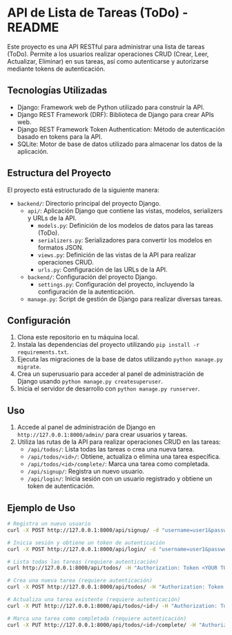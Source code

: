 # API de Lista de Tareas (ToDo) - README

Este proyecto es una API RESTful para administrar una lista de tareas (ToDo). Permite a los usuarios realizar operaciones CRUD (Crear, Leer, Actualizar, Eliminar) en sus tareas, así como autenticarse y autorizarse mediante tokens de autenticación.

## Tecnologías Utilizadas

- Django: Framework web de Python utilizado para construir la API.
- Django REST Framework (DRF): Biblioteca de Django para crear APIs web.
- Django REST Framework Token Authentication: Método de autenticación basado en tokens para la API.
- SQLite: Motor de base de datos utilizado para almacenar los datos de la aplicación.

## Estructura del Proyecto

El proyecto está estructurado de la siguiente manera:

- `backend/`: Directorio principal del proyecto Django.
  - `api/`: Aplicación Django que contiene las vistas, modelos, serializers y URLs de la API.
    - `models.py`: Definición de los modelos de datos para las tareas (ToDo).
    - `serializers.py`: Serializadores para convertir los modelos en formatos JSON.
    - `views.py`: Definición de las vistas de la API para realizar operaciones CRUD.
    - `urls.py`: Configuración de las URLs de la API.
  - `backend/`: Configuración del proyecto Django.
    - `settings.py`: Configuración del proyecto, incluyendo la configuración de la autenticación.
  - `manage.py`: Script de gestión de Django para realizar diversas tareas.
  
## Configuración

1. Clona este repositorio en tu máquina local.
2. Instala las dependencias del proyecto utilizando `pip install -r requirements.txt`.
3. Ejecuta las migraciones de la base de datos utilizando `python manage.py migrate`.
4. Crea un superusuario para acceder al panel de administración de Django usando `python manage.py createsuperuser`.
5. Inicia el servidor de desarrollo con `python manage.py runserver`.

## Uso

1. Accede al panel de administración de Django en `http://127.0.0.1:8000/admin/` para crear usuarios y tareas.
2. Utiliza las rutas de la API para realizar operaciones CRUD en las tareas:
   - `/api/todos/`: Lista todas las tareas o crea una nueva tarea.
   - `/api/todos/<id>/`: Obtiene, actualiza o elimina una tarea específica.
   - `/api/todos/<id>/complete/`: Marca una tarea como completada.
   - `/api/signup/`: Registra un nuevo usuario.
   - `/api/login/`: Inicia sesión con un usuario registrado y obtiene un token de autenticación.

## Ejemplo de Uso

```bash
# Registra un nuevo usuario
curl -X POST http://127.0.0.1:8000/api/signup/ -d "username=user1&password=user1"

# Inicia sesión y obtiene un token de autenticación
curl -X POST http://127.0.0.1:8000/api/login/ -d "username=user1&password=user1"

# Lista todas las tareas (requiere autenticación)
curl http://127.0.0.1:8000/api/todos/ -H "Authorization: Token <YOUR TOKEN>"

# Crea una nueva tarea (requiere autenticación)
curl -X POST http://127.0.0.1:8000/api/todos/ -H "Authorization: Token <YOUR TOKEN>" -d "title=Nueva Tarea&memo=Descripción de la nueva tarea"

# Actualiza una tarea existente (requiere autenticación)
curl -X PUT http://127.0.0.1:8000/api/todos/<id>/ -H "Authorization: Token <YOUR TOKEN>" -d "title=Tarea Actualizada"

# Marca una tarea como completada (requiere autenticación)
curl -X PUT http://127.0.0.1:8000/api/todos/<id>/complete/ -H "Authorization: Token <YOUR TOKEN>"
